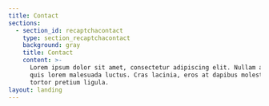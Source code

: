 ```yaml
---
title: Contact
sections:
  - section_id: recaptchacontact
    type: section_recaptchacontact
    background: gray
    title: Contact
    content: >-
      Lorem ipsum dolor sit amet, consectetur adipiscing elit. Nullam a metus
      quis lorem malesuada luctus. Cras lacinia, eros at dapibus molestie, risus
      tortor pretium ligula.
layout: landing
---
```


